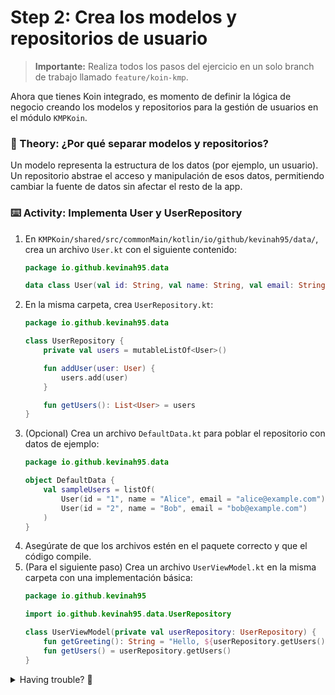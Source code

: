 
# Step 2: Crea los modelos y repositorios de usuario

> **Importante:** Realiza todos los pasos del ejercicio en un solo branch de trabajo llamado `feature/koin-kmp`.

Ahora que tienes Koin integrado, es momento de definir la lógica de negocio creando los modelos y repositorios para la gestión de usuarios en el módulo `KMPKoin`.

### 📖 Theory: ¿Por qué separar modelos y repositorios?

<!--
> [!NOTE]
> Separar los modelos de datos y los repositorios permite una arquitectura más limpia, facilita el testing y el mantenimiento del código.
-->

Un modelo representa la estructura de los datos (por ejemplo, un usuario). Un repositorio abstrae el acceso y manipulación de esos datos, permitiendo cambiar la fuente de datos sin afectar el resto de la app.

### ⌨️ Activity: Implementa User y UserRepository

1. En `KMPKoin/shared/src/commonMain/kotlin/io/github/kevinah95/data/`, crea un archivo `User.kt` con el siguiente contenido:
   ```kotlin
   package io.github.kevinah95.data

   data class User(val id: String, val name: String, val email: String)
   ```
2. En la misma carpeta, crea `UserRepository.kt`:
   ```kotlin
   package io.github.kevinah95.data

   class UserRepository {
       private val users = mutableListOf<User>()

       fun addUser(user: User) {
           users.add(user)
       }

       fun getUsers(): List<User> = users
   }
   ```
3. (Opcional) Crea un archivo `DefaultData.kt` para poblar el repositorio con datos de ejemplo:
   ```kotlin
   package io.github.kevinah95.data

   object DefaultData {
       val sampleUsers = listOf(
           User(id = "1", name = "Alice", email = "alice@example.com"),
           User(id = "2", name = "Bob", email = "bob@example.com")
       )
   }
   ```
4. Asegúrate de que los archivos estén en el paquete correcto y que el código compile.
5. (Para el siguiente paso) Crea un archivo `UserViewModel.kt` en la misma carpeta con una implementación básica:
   ```kotlin
   package io.github.kevinah95

   import io.github.kevinah95.data.UserRepository

   class UserViewModel(private val userRepository: UserRepository) {
       fun getGreeting(): String = "Hello, ${userRepository.getUsers().firstOrNull()?.name ?: "Guest"}!"
       fun getUsers() = userRepository.getUsers()
   }
   ```

<details>
<summary>Having trouble? 🤷</summary><br/>

- Si tienes errores de compilación, revisa los nombres de los paquetes y la ubicación de los archivos.
- Puedes consultar la [documentación oficial de Kotlin Multiplatform](https://kotlinlang.org/docs/multiplatform.html) para más ejemplos de organización de código.

</details>
